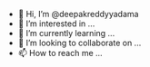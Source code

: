 - 👋 Hi, I’m @deepakreddyyadama
- 👀 I’m interested in ...
- 🌱 I’m currently learning ...
- 💞️ I’m looking to collaborate on ...
- 📫 How to reach me ...

<!---
deepakreddyyadama/deepakreddyyadama is a ✨ special ✨ repository because its `README.md` (this file) appears on your GitHub profile.
You can click the Preview link to take a look at your changes.
--->
